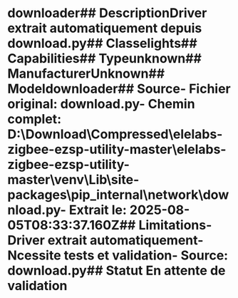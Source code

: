 # downloader##  DescriptionDriver extrait automatiquement depuis download.py##  Classelights##  Capabilities##  Typeunknown##  ManufacturerUnknown##  Modeldownloader##  Source- **Fichier original**: download.py- **Chemin complet**: D:\Download\Compressed\elelabs-zigbee-ezsp-utility-master\elelabs-zigbee-ezsp-utility-master\venv\Lib\site-packages\pip\_internal\network\download.py- **Extrait le**: 2025-08-05T08:33:37.160Z##  Limitations- Driver extrait automatiquement- Ncessite tests et validation- Source: download.py##  Statut En attente de validation